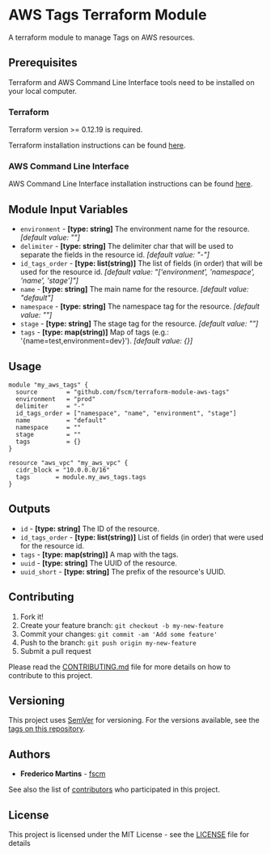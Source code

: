 # AWS Tags Terraform Module

A terraform module to manage Tags on AWS resources.

## Prerequisites

Terraform and AWS Command Line Interface tools need to be installed on your
local computer.

### Terraform

Terraform version >= 0.12.19 is required.

Terraform installation instructions can be found
[here](https://www.terraform.io/intro/getting-started/install.html).

### AWS Command Line Interface

AWS Command Line Interface installation instructions can be found
[here](http://docs.aws.amazon.com/cli/latest/userguide/installing.html).

## Module Input Variables

- `environment` - **[type: string]** The environment name for the resource. *[default value: ""]*
- `delimiter` - **[type: string]** The delimiter char that will be used to separate the fields in the resource id. *[default value: "-"]*
- `id_tags_order` - **[type: list(string)]** The list of fields (in order) that will be used for the resource id. *[default value: "['environment', 'namespace', 'name', 'stage']"]*
- `name` - **[type: string]** The main name for the resource. *[default value: "default"]*
- `namespace` - **[type: string]** The namespace tag for the resource. *[default value: ""]*
- `stage` - **[type: string]** The stage tag for the resource. *[default value: ""]*
- `tags` - **[type: map(string)]** Map of tags (e.g.: '{name=test,environment=dev}'). *[default value: {}]*

## Usage

```hcl
module "my_aws_tags" {
  source        = "github.com/fscm/terraform-module-aws-tags"
  environment   = "prod"
  delimiter     = "-"
  id_tags_order = ["namespace", "name", "environment", "stage"]
  name          = "default"
  namespace     = ""
  stage         = ""
  tags          = {}
}

resource "aws_vpc" "my_aws_vpc" {
  cidr_block = "10.0.0.0/16"
  tags       = module.my_aws_tags.tags
}
```

## Outputs

- `id` - **[type: string]** The ID of the resource.
- `id_tags_order` - **[type: list(string)]** List of fields (in order) that were used for the resource id.
- `tags` - **[type: map(string)]** A map with the tags.
- `uuid` - **[type: string]** The UUID of the resource.
- `uuid_short` - **[type: string]** The prefix of the resource's UUID.

## Contributing

1. Fork it!
2. Create your feature branch: `git checkout -b my-new-feature`
3. Commit your changes: `git commit -am 'Add some feature'`
4. Push to the branch: `git push origin my-new-feature`
5. Submit a pull request

Please read the [CONTRIBUTING.md](CONTRIBUTING.md) file for more details on how
to contribute to this project.

## Versioning

This project uses [SemVer](http://semver.org/) for versioning. For the versions
available, see the [tags on this repository](https://github.com/fscm/terraform-module-aws-tags/tags).

## Authors

* **Frederico Martins** - [fscm](https://github.com/fscm)

See also the list of [contributors](https://github.com/fscm/terraform-module-aws-tags/contributors)
who participated in this project.

## License

This project is licensed under the MIT License - see the [LICENSE](LICENSE)
file for details
